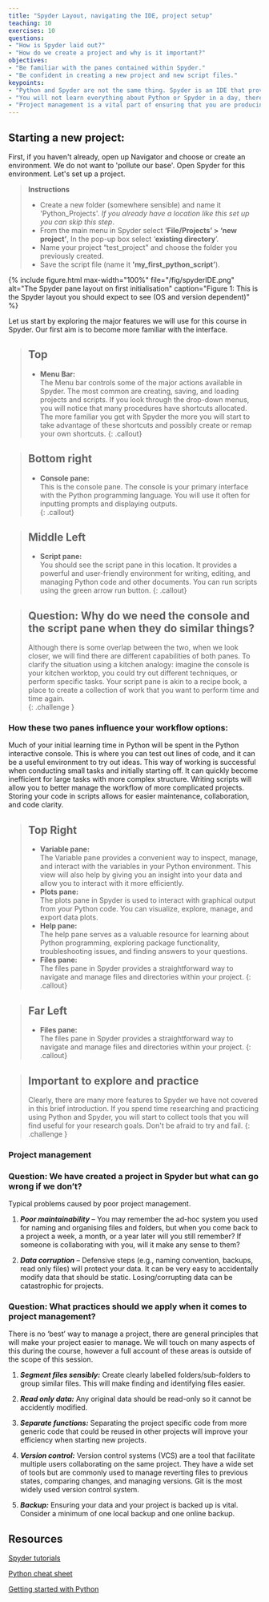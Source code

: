 ```yaml
---
title: "Spyder Layout, navigating the IDE, project setup"
teaching: 10
exercises: 10
questions:
- "How is Spyder laid out?"
- "How do we create a project and why is it important?"
objectives:
- "Be familiar with the panes contained within Spyder."
- "Be confident in creating a new project and new script files."  
keypoints:
- "Python and Spyder are not the same thing. Spyder is an IDE that provides you with a convenient way to manage Python projects, and Python is the underlying language that enables Spyder."
- "You will not learn everything about Python or Spyder in a day, there are a huge number of tools available to you in Spyder. The more time you commit to exploring and practicing, the more you will achieve."
- "Project management is a vital part of ensuring that you are producing maintainable, shareable, and robust software."
---
```


## Starting a new project:
First, if you haven't already, open up Navigator and choose or create an environment. We do not want to 'pollute our base'. Open Spyder for this environment. Let's set up a project.
    
>**Instructions**
>* Create a new folder (somewhere sensible) and name it 'Python_Projects'. *If you already have a location like this set up you can skip this step*. 
>* From the main menu in Spyder select **‘File/Projects’ > ‘new project’**, In the pop-up box select ‘**existing directory**’.     
>* Name your project “test_project" and choose the folder you previously created.
>* Save the script file (name it **'my_first_python_script’**).  

{% include figure.html max-width="100%" file="/fig/spyderIDE.png" 
alt="The Spyder pane layout on first initialisation" caption="Figure 1: This is the Spyder layout you should expect to see (OS and version dependent)" %}


Let us start by exploring the major features we will use for this course in Spyder. Our first aim is to become more familiar with the interface.

>## Top
>* **Menu Bar:**  
>The Menu bar controls some of the major actions available in Spyder. The most common are creating, saving, and loading projects and scripts. If you look through the drop-down menus, you will notice that many procedures have shortcuts allocated. The more familiar you get with Spyder the more you will start to take advantage of these shortcuts and possibly create or remap your own shortcuts. 
{: .callout}

>## Bottom right
>* **Console pane:**  
>This is the console pane. The console is your primary interface with the Python programming language. You will use it often for inputting prompts and displaying outputs.  
{: .callout}

>## Middle Left
>* **Script pane:**  
>You should see the script pane in this location. It provides a powerful and user-friendly environment for writing, editing, and managing Python code and other documents. You can run scripts using the green arrow run button.
{: .callout}

> ## Question: Why do we need the console and the script pane when they do similar things?
> Although there is some overlap between the two, when we look closer, we will find there are different capabilities of both
> panes. To clarify the situation using a kitchen analogy: imagine the console is your kitchen worktop, you could try out 
>different techniques, or perform specific tasks. Your script pane is akin to a recipe book, a place to create a collection of 
>work that you want to perform time and time again.  
{: .challenge }

### How these two panes influence your workflow options: 
Much of your initial learning time in Python will be spent in the Python interactive console. This is where you can test out lines of code, and it can be a useful environment to try out ideas. This way of working is successful when conducting small tasks and initially starting off. It can quickly become inefficient for large tasks with more complex structure. Writing scripts will allow you to better manage the workflow of more complicated projects. Storing your code in scripts allows for easier maintenance, collaboration, and code clarity.

>## Top Right
>* **Variable pane:**  
>The Variable pane provides a convenient way to inspect, manage, and interact with the variables in your Python environment. This view will also help by giving you an insight into your data and allow you to interact with it more efficiently.
>* **Plots pane:**  
>The plots pane in Spyder is used to interact with graphical output from your Python code. You can visualize, explore, manage, and export data plots.
>* **Help pane:**  
>The help pane serves as a valuable resource for learning about Python programming, exploring package functionality, troubleshooting issues, and finding answers to your questions. 
>* **Files pane:**  
>The files pane in Spyder provides a straightforward way to navigate and manage files and directories within your project. 
{: .callout}

>## Far Left 
>* **Files pane:**  
>The files pane in Spyder provides a straightforward way to navigate and manage files and directories within your project. 
{: .callout}

>## Important to explore and practice
>Clearly, there are many more features to Spyder we have not covered in this brief introduction. If you spend time researching and practicing using Python and Spyder, you will start to collect tools that you will find useful for your research goals. Don't be afraid to try and fail. 
{: .challenge }

### Project management

### Question: We have created a project in Spyder but what can go wrong if we don’t? 
Typical problems caused by poor project management. 

1. ***Poor maintainability*** – You may remember the ad-hoc system you used for naming and organising files and folders, but when you come back to a project a week, a month, or a year later will you still remember? If someone is collaborating with you, will it make any sense to them? 

2. ***Data corruption*** – Defensive steps (e.g., naming convention, backups, read only files) will protect your data. It can be very easy to accidentally modify data that should be static. Losing/corrupting data can be catastrophic for projects.


### Question: What practices should we apply when it comes to project management?
There is no ‘best’ way to manage a project, there are general principles that will make your project easier to manage. We will touch on many aspects of this during the course, however a full account of these areas is outside of the scope of this session.

1. ***Segment files sensibly:*** Create clearly labelled folders/sub-folders to group similar files. This will make finding and identifying files easier.  

2. ***Read only data:*** Any original data should be read-only so it cannot be accidently modified.  

3. ***Separate functions:*** Separating the project specific code from more generic code that could be reused in other projects will improve your efficiency when starting new projects.  

4. ***Version control:*** Version control systems (VCS) are a tool that facilitate multiple users collaborating on the same project. They have a wide set of tools but are commonly used to manage reverting files to previous states, comparing changes, and managing versions. Git is the most widely used version control system. 

5. ***Backup:*** Ensuring your data and your project is backed up is vital. Consider a minimum of one local backup and one online backup.


## Resources

[Spyder tutorials](https://docs.spyder-ide.org/current/videos/first-steps-with-spyder.html)

[Python cheat sheet](https://www.datacamp.com/cheat-sheet/getting-started-with-python-cheat-sheet)

[Getting started with Python](https://www.python.org/about/gettingstarted/)

     

